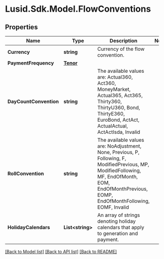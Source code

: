 
# Lusid.Sdk.Model.FlowConventions

## Properties

Name | Type | Description | Notes
------------ | ------------- | ------------- | -------------
**Currency** | **string** | Currency of the flow convention. | 
**PaymentFrequency** | [**Tenor**](Tenor.md) |  | 
**DayCountConvention** | **string** | The available values are: Actual360, Act360, MoneyMarket, Actual365, Act365, Thirty360, ThirtyU360, Bond, ThirtyE360, EuroBond, ActAct, ActualActual, ActActIsda, Invalid | 
**RollConvention** | **string** | The available values are: NoAdjustment, None, Previous, P, Following, F, ModifiedPrevious, MP, ModifiedFollowing, MF, EndOfMonth, EOM, EndOfMonthPrevious, EOMP, EndOfMonthFollowing, EOMF, Invalid | 
**HolidayCalendars** | **List&lt;string&gt;** | An array of strings denoting holiday calendars that apply to generation and payment. | 

[[Back to Model list]](../README.md#documentation-for-models)
[[Back to API list]](../README.md#documentation-for-api-endpoints)
[[Back to README]](../README.md)

